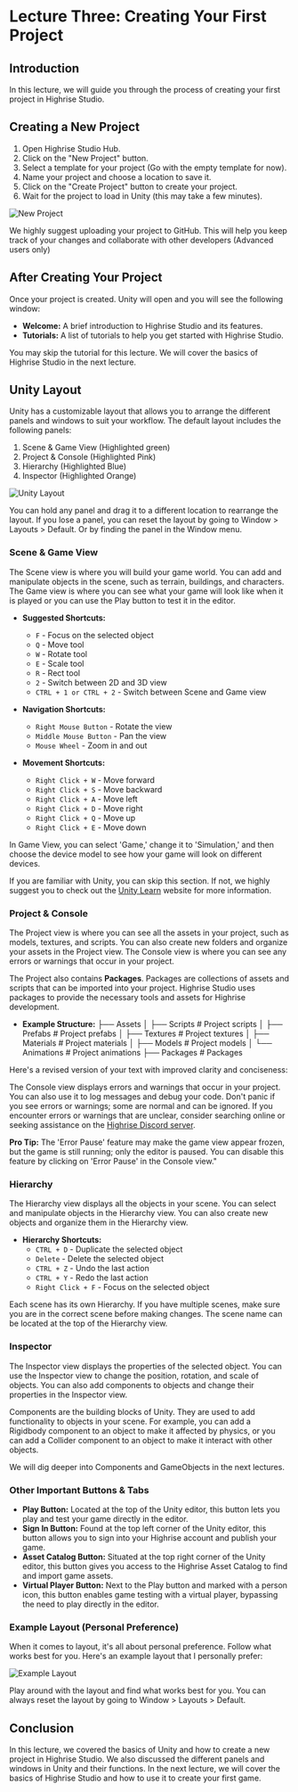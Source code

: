 # Lecture Three: Creating Your First Project

## Introduction

In this lecture, we will guide you through the process of creating your first project in Highrise Studio.

## Creating a New Project

1. Open Highrise Studio Hub.
2. Click on the "New Project" button.
3. Select a template for your project (Go with the empty template for now).
4. Name your project and choose a location to save it.
5. Click on the "Create Project" button to create your project.
6. Wait for the project to load in Unity (this may take a few minutes).

![New Project](/assets/learn/guides/studio/Lectures/new-project.png)

<Note type="info">
We highly suggest uploading your project to GitHub. This will help you keep track of your changes and collaborate with other developers (Advanced users only)
</Note>

## After Creating Your Project

Once your project is created. Unity will open and you will see the following window:

- **Welcome:** A brief introduction to Highrise Studio and its features.
- **Tutorials:** A list of tutorials to help you get started with Highrise Studio.

<Note type="info">
You may skip the tutorial for this lecture. We will cover the basics of Highrise Studio in the next lecture.
</Note>

## Unity Layout

Unity has a customizable layout that allows you to arrange the different panels and windows to suit your workflow. The default layout includes the following panels:

1. Scene & Game View (Highlighted green)
2. Project & Console (Highlighted Pink)
3. Hierarchy (Highlighted Blue)
4. Inspector (Highlighted Orange)

![Unity Layout](/assets/learn/guides/studio/Lectures/unity-layout.png)

<Note type="info">
You can hold any panel and drag it to a different location to rearrange the layout.
</Note>

<Note type="warning">
If you lose a panel, you can reset the layout by going to Window > Layouts > Default. Or by finding the panel in the Window menu.
</Note>

### Scene & Game View

The Scene view is where you will build your game world. You can add and manipulate objects in the scene, such as terrain, buildings, and characters. The Game view is where you can see what your game will look like when it is played or you can use the Play button to test it in the editor.

- **Suggested Shortcuts:**
  - `F` - Focus on the selected object
  - `Q` - Move tool
  - `W` - Rotate tool
  - `E` - Scale tool
  - `R` - Rect tool
  - `2` - Switch between 2D and 3D view
  - `CTRL + 1 or CTRL + 2` - Switch between Scene and Game view

- **Navigation Shortcuts:**
  - `Right Mouse Button` - Rotate the view
  - `Middle Mouse Button` - Pan the view
  - `Mouse Wheel` - Zoom in and out

- **Movement Shortcuts:**
  - `Right Click + W` - Move forward
  - `Right Click + S` - Move backward
  - `Right Click + A` - Move left
  - `Right Click + D` - Move right
  - `Right Click + Q` - Move up
  - `Right Click + E` - Move down

<Note type="info">
In Game View, you can select 'Game,' change it to 'Simulation,' and then choose the device model to see how your game will look on different devices.
</Note>

If you are familiar with Unity, you can skip this section. If not, we highly suggest you to check out the [Unity Learn](https://learn.unity.com/) website for more information.

### Project & Console

The Project view is where you can see all the assets in your project, such as models, textures, and scripts. You can also create new folders and organize your assets in the Project view. The Console view is where you can see any errors or warnings that occur in your project.

The Project also contains **Packages**. Packages are collections of assets and scripts that can be imported into your project. Highrise Studio uses packages to provide the necessary tools and assets for Highrise development.

- **Example Structure:**
    ├── Assets
    │   ├── Scripts          # Project scripts
    │   ├── Prefabs          # Project prefabs
    │   ├── Textures         # Project textures
    │   ├── Materials        # Project materials
    │   ├── Models           # Project models
    │   └── Animations       # Project animations
    ├── Packages             # Packages

Here's a revised version of your text with improved clarity and conciseness:

The Console view displays errors and warnings that occur in your project. You can also use it to log messages and debug your code. Don't panic if you see errors or warnings; some are normal and can be ignored. If you encounter errors or warnings that are unclear, consider searching online or seeking assistance on the [Highrise Discord server](https://discord.gg/highrise).

**Pro Tip:** The 'Error Pause' feature may make the game view appear frozen, but the game is still running; only the editor is paused. You can disable this feature by clicking on 'Error Pause' in the Console view."

### Hierarchy

The Hierarchy view displays all the objects in your scene. You can select and manipulate objects in the Hierarchy view. You can also create new objects and organize them in the Hierarchy view.

- **Hierarchy Shortcuts:**
  - `CTRL + D` - Duplicate the selected object
  - `Delete` - Delete the selected object
  - `CTRL + Z` - Undo the last action
  - `CTRL + Y` - Redo the last action
  - `Right Click + F` - Focus on the selected object

<Note type="warning">
Each scene has its own Hierarchy. If you have multiple scenes, make sure you are in the correct scene before making changes. The scene name can be located at the top of the Hierarchy view.
</Note>

### Inspector

The Inspector view displays the properties of the selected object. You can use the Inspector view to change the position, rotation, and scale of objects. You can also add components to objects and change their properties in the Inspector view.

Components are the building blocks of Unity. They are used to add functionality to objects in your scene. For example, you can add a Rigidbody component to an object to make it affected by physics, or you can add a Collider component to an object to make it interact with other objects.

<Note type="info">
We will dig deeper into Components and GameObjects in the next lectures.
</Note>

### Other Important Buttons & Tabs

- **Play Button:** Located at the top of the Unity editor, this button lets you play and test your game directly in the editor.
- **Sign In Button:** Found at the top left corner of the Unity editor, this button allows you to sign into your Highrise account and publish your game.
- **Asset Catalog Button:** Situated at the top right corner of the Unity editor, this button gives you access to the Highrise Asset Catalog to find and import game assets.
- **Virtual Player Button:** Next to the Play button and marked with a person icon, this button enables game testing with a virtual player, bypassing the need to play directly in the editor.

### Example Layout (Personal Preference)

When it comes to layout, it's all about personal preference. Follow what works best for you. Here's an example layout that I personally prefer:

![Example Layout](/assets/learn/guides/studio/Lectures/example-layout.png)

Play around with the layout and find what works best for you. You can always reset the layout by going to Window > Layouts > Default.

## Conclusion

In this lecture, we covered the basics of Unity and how to create a new project in Highrise Studio. We also discussed the different panels and windows in Unity and their functions. In the next lecture, we will cover the basics of Highrise Studio and how to use it to create your first game.